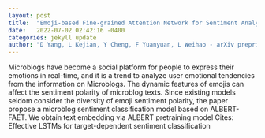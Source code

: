 ```yaml
---
layout: post
title:  "Emoji-based Fine-grained Attention Network for Sentiment Analysis in the Microblog Comments"
date:   2022-07-02 02:42:16 -0400
categories: jekyll update
author: "D Yang, L Kejian, Y Cheng, F Yuanyuan, L Weihao - arXiv preprint arXiv:2206.12262, 2022"
---
```

Microblogs have become a social platform for people to express their emotions in real-time, and it is a trend to analyze user emotional tendencies from the information on Microblogs. The dynamic features of emojis can affect the sentiment polarity of microblog texts. Since existing models seldom consider the diversity of emoji sentiment polarity, the paper propose a microblog sentiment classification model based on ALBERT-FAET. We obtain text embedding via ALBERT pretraining model 
Cites: Effective LSTMs for target-dependent sentiment classification